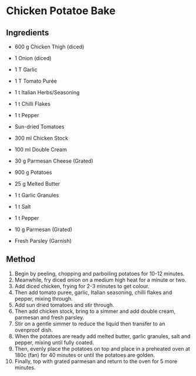 # Chicken Potatoe Bake

<!-- Based on https://www.instagram.com/reel/DLU4cqgIRi5/. -->

## Ingredients

- 600 g Chicken Thigh (diced)
- 1 Onion (diced)
- 1 T Garlic
- 1 T Tomato Purée
- 1 t Italian Herbs/Seasoning
- 1 t Chilli Flakes
- 1 t Pepper
- Sun-dried Tomatoes
- 300 ml Chicken Stock
- 100 ml Double Cream
- 30 g Parmesan Cheese (Grated)
 
- 900 g Potatoes
- 25 g Melted Butter
- 1 t Garlic Granules
- 1 t Salt
- 1 t Pepper
- 10 g Parmesan (Grated)
 
- Fresh Parsley (Garnish)

## Method

1. Begin by peeling, chopping and parboiling potatoes for 10-12 minutes.
2. Meanwhile, fry diced onion on a medium high heat for a minute or two.
3. Add diced chicken, frying for 2-3 minutes to get colour.
4. Then add tomato puree, garlic, Italian seasoning, chilli flakes and pepper, mixing through.
5. Add sun dried tomatoes and stir through.
6. Then add chicken stock, bring to a simmer and add double cream, parmesan and fresh parsley.
7. Stir on a gentle simmer to reduce the liquid then transfer to an ovenproof dish.
8. When the potatoes are ready add melted butter, garlic granules, salt and pepper, mixing until fully coated.
9. Then, evenly place the potatoes on top and place in a preheated oven at 180c (fan) for 40 minutes or until the potatoes are golden.
10. Finally, top with grated parmesan and return to the oven for 5 more minutes.
